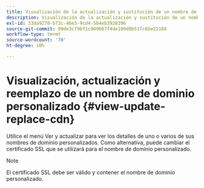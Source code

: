 ```yaml
---
title: Visualización de la actualización y sustitución de un nombre de dominio personalizado
description: Visualización de la actualización y sustitución de un nombre de dominio personalizado
exl-id: 33da9270-b73c-46e5-9cd4-5b4eb3928396
source-git-commit: 90de3cf9bf1c949667f4de109d0b517c6be22184
workflow-type: tm+mt
source-wordcount: '70'
ht-degree: 10%

---
```


# Visualización, actualización y reemplazo de un nombre de dominio personalizado {#view-update-replace-cdn}

Utilice el menú Ver y actualizar para ver los detalles de uno o varios de sus nombres de dominio personalizados.
Como alternativa, puede cambiar el certificado SSL que se utilizará para el nombre de dominio personalizado.

>[!NOTE]
>El certificado SSL debe ser válido y contener el nombre de dominio personalizado.
